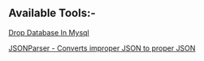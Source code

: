 Available Tools:-
-----------------

[Drop Database In Mysql](https://aathitest.github.io/tools/drop_database.html)

[JSONParser - Converts improper JSON to proper JSON](https://aathitest.github.io/tools/JSONParser.html)
